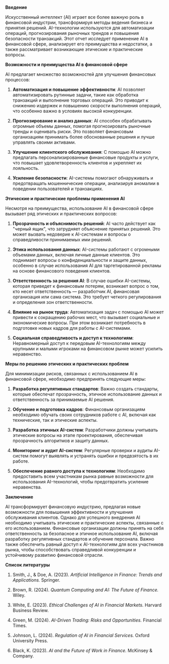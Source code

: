 **Введение**

Искусственный интеллект (AI) играет все более важную роль в финансовой индустрии, трансформируя методы ведения бизнеса и принятия решений. AI-технологии используются для автоматизации операций, прогнозирования рыночных трендов и повышения безопасности транзакций. Этот отчет исследует применение AI в финансовой сфере, анализирует его преимущества и недостатки, а также рассматривает возникающие этические и практические вопросы.

**Возможности и преимущества AI в финансовой сфере**

AI предлагает множество возможностей для улучшения финансовых процессов:

1. **Автоматизация и повышение эффективности**: AI позволяет автоматизировать рутинные задачи, такие как обработка транзакций и выполнение торговых операций. Это приводит к снижению издержек и повышению скорости выполнения операций, что особенно важно в условиях высокой конкуренции.

2. **Прогнозирование и анализ данных**: AI способен обрабатывать огромные объемы данных, помогая прогнозировать рыночные тренды и оценивать риски. Это позволяет финансовым организациям принимать более обоснованные решения и лучше управлять своими активами.

3. **Улучшение клиентского обслуживания**: С помощью AI можно предлагать персонализированные финансовые продукты и услуги, что повышает удовлетворенность клиентов и укрепляет их лояльность.

4. **Усиление безопасности**: AI-системы помогают обнаруживать и предотвращать мошеннические операции, анализируя аномалии в поведении пользователей и транзакциях.

**Этические и практические проблемы применения AI**

Несмотря на преимущества, использование AI в финансовой сфере вызывает ряд этических и практических вопросов:

1. **Прозрачность и объяснимость решений**: AI часто действует как "черный ящик", что затрудняет объяснение принятых решений. Это может вызвать недоверие к AI-системам и вопросы о справедливости принимаемых ими решений.

2. **Этика использования данных**: AI-системы работают с огромными объемами данных, включая личные данные клиентов. Это поднимает вопросы о конфиденциальности и защите данных, особенно в случае использования AI для таргетированной рекламы на основе финансового поведения клиентов.

3. **Ответственность за решения AI**: В случае ошибки AI-системы, которая приведет к финансовым потерям, возникает вопрос о том, кто несет ответственность — разработчик AI, финансовая организация или сама система. Это требует четкого регулирования и определения зон ответственности.

4. **Влияние на рынок труда**: Автоматизация задач с помощью AI может привести к сокращению рабочих мест, что вызывает социальные и экономические вопросы. При этом возникает потребность в подготовке новых кадров для работы с AI-системами.

5. **Социальная справедливость и доступ к технологиям**: Неравномерный доступ к передовым AI-технологиям между крупными и малыми игроками на финансовом рынке может усилить неравенство.

**Меры по решению этических и практических проблем**

Для минимизации рисков, связанных с использованием AI в финансовой сфере, необходимо предпринять следующие меры:

1. **Разработка регулятивных стандартов**: Важно создать стандарты, которые обеспечат прозрачность, этичное использование данных и ответственность за принимаемые AI решения.

2. **Обучение и подготовка кадров**: Финансовым организациям необходимо обучать своих сотрудников работе с AI, включая как технические, так и этические аспекты.

3. **Разработка этичных AI-систем**: Разработчики должны учитывать этические вопросы на этапе проектирования, обеспечивая прозрачность алгоритмов и защиту данных.

4. **Мониторинг и аудит AI-систем**: Регулярные проверки и аудиты AI-систем помогут выявлять и устранять ошибки и предвзятость в их работе.

5. **Обеспечение равного доступа к технологиям**: Необходимо предоставить всем участникам рынка равные возможности для использования AI-технологий, чтобы предотвратить усиление неравенства.

**Заключение**

AI трансформирует финансовую индустрию, предлагая новые возможности для повышения эффективности и улучшения обслуживания клиентов. Однако для успешного внедрения AI необходимо учитывать этические и практические аспекты, связанные с его использованием. Финансовые организации должны принять на себя ответственность за безопасное и этичное использование AI, включая разработку регулятивных стандартов и обучение персонала. Важно также обеспечить равный доступ к AI-технологиям для всех участников рынка, чтобы способствовать справедливой конкуренции и устойчивому развитию финансовой отрасли.

**Список литературы**

1. Smith, J., & Doe, A. (2023). *Artificial Intelligence in Finance: Trends and Applications.* Springer.

2. Brown, R. (2024). *Quantum Computing and AI: The Future of Finance.* Wiley.

3. White, E. (2023). *Ethical Challenges of AI in Financial Markets.* Harvard Business Review.

4. Green, M. (2024). *AI-Driven Trading: Risks and Opportunities.* Financial Times.

5. Johnson, L. (2024). *Regulation of AI in Financial Services.* Oxford University Press.

6. Black, K. (2023). *AI and the Future of Work in Finance.* McKinsey & Company.
